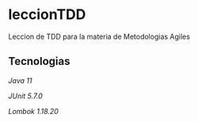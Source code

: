 # leccionTDD
Leccion de TDD para la materia de Metodologias Agiles

## Tecnologias
*Java 11*

*JUnit 5.7.0* 

*Lombok 1.18.20*


